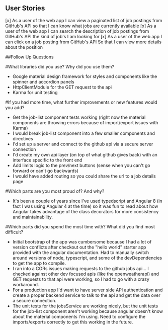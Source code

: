 ## User Stories
[x] As a user of the web app I can view a paginated list of job postings from GitHub's API so that I can know what jobs are currently available
[x] As a user of the web app I can search the description of job postings from GitHub's API the kind of job's I am looking for
[x] As a user of the web app I can click on a job posting from GitHub's API So that I can view more details about the position


##Follow Up Questions

#What libraries did you use? Why did you use them?
- Google material design framework for styles and components like the spinner and accordion panels
- HttpClientModule for the GET request to the api
- Karma for unit testing

#If you had more time, what further improvements or new features would you add?
- Get the job-list component tests working (right now the material components are throwing errors because of import/export issues with Karma)
- I would break job-list component into a few smaller components and directives
- I'd set up a server and connect to the github api via a secure server connection
- I'd create my own api layer (on top of what github gives back) with an interface specific to the front end
- Add limits logic to the prev/next buttons (sense when you can't go forward or can't go backwards)
- I would have added routing so you could share the url to a job details page

#Which parts are you most proud of? And why?
- It's been a couple of years since I've used typedscript and Angular 8 (in fact I was using Angular 4 at the time) so it was fun to read about how Angular takes advantage of the class decorators for more consistency and maintainability.

#Which parts did you spend the most time with? What did you find most difficult?
- Initial bootstrap of the app was cumbersome because I had a lot of version conflicts after checkout out the "hello world" starter app provided with the angular documentation. Had to manually switch around versions of node, typescript, and some of the devDependencies to get the app to compile.
- I ran into a CORs issues making requests to the github jobs api... I checked against other dev focused apis (like the openweatherapi) and GET requests to that api were working, so I had to go with a crazy workaround.
- For a production app I'd want to have server side API authentication and create a proper backend service to talk to the api and get the data over a secure connection.
- The unit tests for the jobsService are working nicely, but the unit tests for the job-list component aren't working because angular doesn't know about the material components I'm using. Need to configure the imports/exports correctly to get this working in the future.
